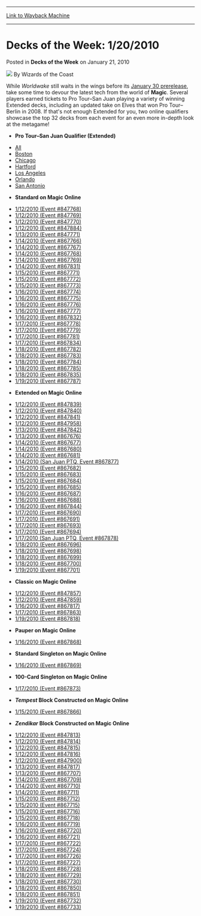 
---
[Link to Wayback Machine](https://web.archive.org/web/20220128200608/https://magic.wizards.com/en/articles/archive/decks-week/decks-week-1202010-2010-01-21)

[_metadata_:author]:- "Wizards of the Coast"
[_metadata_:description]:- "While Worldwake still waits in the wings before its January 30 prerelease, take some time to devour the latest tech from the world of Magic. Several players earned tickets to Pro Tour–San Juan playing a variety of winning Extended decks, including an updated take on Elves that won Pro Tour–Berlin in 2008."
[_metadata_:generator]:- "Drupal 7 (http://drupal.org)"
[_metadata_:node]:- "600386"
[_metadata_:publish_date]:- "2010-01-21"
[_metadata_:source]:- "div-main-content"
[_metadata_:title]:- "Decks of the Week: 1/20/2010"
[_metadata_:wayback_capture_timestamp]:- "2022-01-28 20:06:08"
[_metadata_:wayback_raw_url]:- "https://web.archive.org/web/20220128200608id_/https://magic.wizards.com/en/articles/archive/decks-week/decks-week-1202010-2010-01-21"
[_metadata_:wayback_url]:- "https://magic.wizards.com/en/articles/archive/decks-week/decks-week-1202010-2010-01-21"
---


Decks of the Week: 1/20/2010
============================



 Posted in **Decks of the Week**
 on January 21, 2010 






![](https://media.magic.wizards.com/styles/auth_small/public/images/person/wizards_author.jpg)
By Wizards of the Coast











While *Worldwake* still waits in the wings before its [January 30 prerelease](http://archive.wizards.com/Magic/TCG/Events.aspx?x=mtgcom/events/prerelease-facts), take some time to devour the latest tech from the world of **Magic**. Several players earned tickets to Pro Tour–San Juan playing a variety of winning Extended decks, including an updated take on Elves that won Pro Tour–Berlin in 2008. If that's not enough Extended for you, two online qualifiers showcase the top 32 decks from each event for an even more in-depth look at the metagame!

* **Pro Tour–San Juan Qualifier (Extended)**
+ [All](/en/events/coverage/pro-tour%E2%80%93san-juan-extended-qualifier-season-top-8-decklists)
+ [Boston](/en/articles/archive/event-coverage/pro-tour%E2%80%93san-juan-extended-qualifier-season-top-8-decklists-2010-0-1)
+ [Chicago](/en/articles/archive/event-coverage/pro-tour%E2%80%93san-juan-extended-qualifier-season-top-8-decklists-2010-0-4)
+ [Hartford](/en/articles/archive/event-coverage/pro-tour%E2%80%93san-juan-extended-qualifier-season-top-8-decklists-2010-0-5)
+ [Los Angeles](/en/articles/archive/event-coverage/pro-tour%E2%80%93san-juan-extended-qualifier-season-top-8-decklists-2010-0-6)
+ [Orlando](/en/articles/archive/event-coverage/pro-tour%E2%80%93san-juan-extended-qualifier-season-top-8-decklists-2010-0-7)
+ [San Antonio](/en/articles/archive/event-coverage/pro-tour%E2%80%93san-juan-extended-qualifier-season-top-8-decklists-2010-0-9)

* **Standard on Magic Online**
+ [1/12/2010 (Event #847768)](http://archive.wizards.com/Magic/Digital/MagicOnlineTourn.aspx?x=mtg/digital/magiconline/tourn/847768)
+ [1/12/2010 (Event #847769)](http://archive.wizards.com/Magic/Digital/MagicOnlineTourn.aspx?x=mtg/digital/magiconline/tourn/847769)
+ [1/12/2010 (Event #847770)](http://archive.wizards.com/Magic/Digital/MagicOnlineTourn.aspx?x=mtg/digital/magiconline/tourn/847770)
+ [1/12/2010 (Event #847884)](http://archive.wizards.com/Magic/Digital/MagicOnlineTourn.aspx?x=mtg/digital/magiconline/tourn/847884)
+ [1/13/2010 (Event #847771)](http://archive.wizards.com/Magic/Digital/MagicOnlineTourn.aspx?x=mtg/digital/magiconline/tourn/847771)
+ [1/14/2010 (Event #867766)](http://archive.wizards.com/Magic/Digital/MagicOnlineTourn.aspx?x=mtg/digital/magiconline/tourn/867766)
+ [1/14/2010 (Event #867767)](http://archive.wizards.com/Magic/Digital/MagicOnlineTourn.aspx?x=mtg/digital/magiconline/tourn/867767)
+ [1/14/2010 (Event #867768)](http://archive.wizards.com/Magic/Digital/MagicOnlineTourn.aspx?x=mtg/digital/magiconline/tourn/867768)
+ [1/14/2010 (Event #867769)](http://archive.wizards.com/Magic/Digital/MagicOnlineTourn.aspx?x=mtg/digital/magiconline/tourn/867769)
+ [1/14/2010 (Event #867831)](http://archive.wizards.com/Magic/Digital/MagicOnlineTourn.aspx?x=mtg/digital/magiconline/tourn/867831)
+ [1/15/2010 (Event #867771)](http://archive.wizards.com/Magic/Digital/MagicOnlineTourn.aspx?x=mtg/digital/magiconline/tourn/867771)
+ [1/15/2010 (Event #867772)](http://archive.wizards.com/Magic/Digital/MagicOnlineTourn.aspx?x=mtg/digital/magiconline/tourn/867772)
+ [1/15/2010 (Event #867773)](http://archive.wizards.com/Magic/Digital/MagicOnlineTourn.aspx?x=mtg/digital/magiconline/tourn/867773)
+ [1/16/2010 (Event #867774)](http://archive.wizards.com/Magic/Digital/MagicOnlineTourn.aspx?x=mtg/digital/magiconline/tourn/867774)
+ [1/16/2010 (Event #867775)](http://archive.wizards.com/Magic/Digital/MagicOnlineTourn.aspx?x=mtg/digital/magiconline/tourn/867775)
+ [1/16/2010 (Event #867776)](http://archive.wizards.com/Magic/Digital/MagicOnlineTourn.aspx?x=mtg/digital/magiconline/tourn/867776)
+ [1/16/2010 (Event #867777)](http://archive.wizards.com/Magic/Digital/MagicOnlineTourn.aspx?x=mtg/digital/magiconline/tourn/867777)
+ [1/16/2010 (Event #867832)](http://archive.wizards.com/Magic/Digital/MagicOnlineTourn.aspx?x=mtg/digital/magiconline/tourn/867832)
+ [1/17/2010 (Event #867778)](http://archive.wizards.com/Magic/Digital/MagicOnlineTourn.aspx?x=mtg/digital/magiconline/tourn/867778)
+ [1/17/2010 (Event #867779)](http://archive.wizards.com/Magic/Digital/MagicOnlineTourn.aspx?x=mtg/digital/magiconline/tourn/867779)
+ [1/17/2010 (Event #867781)](http://archive.wizards.com/Magic/Digital/MagicOnlineTourn.aspx?x=mtg/digital/magiconline/tourn/867781)
+ [1/17/2010 (Event #867834)](http://archive.wizards.com/Magic/Digital/MagicOnlineTourn.aspx?x=mtg/digital/magiconline/tourn/867834)
+ [1/18/2010 (Event #867782)](http://archive.wizards.com/Magic/Digital/MagicOnlineTourn.aspx?x=mtg/digital/magiconline/tourn/867782)
+ [1/18/2010 (Event #867783)](http://archive.wizards.com/Magic/Digital/MagicOnlineTourn.aspx?x=mtg/digital/magiconline/tourn/867783)
+ [1/18/2010 (Event #867784)](http://archive.wizards.com/Magic/Digital/MagicOnlineTourn.aspx?x=mtg/digital/magiconline/tourn/867784)
+ [1/18/2010 (Event #867785)](http://archive.wizards.com/Magic/Digital/MagicOnlineTourn.aspx?x=mtg/digital/magiconline/tourn/867785)
+ [1/18/2010 (Event #867835)](http://archive.wizards.com/Magic/Digital/MagicOnlineTourn.aspx?x=mtg/digital/magiconline/tourn/867835)
+ [1/19/2010 (Event #867787)](http://archive.wizards.com/Magic/Digital/MagicOnlineTourn.aspx?x=mtg/digital/magiconline/tourn/867787)

* **Extended on Magic Online**
+ [1/12/2010 (Event #847839)](http://archive.wizards.com/Magic/Digital/MagicOnlineTourn.aspx?x=mtg/digital/magiconline/tourn/847839)
+ [1/12/2010 (Event #847840)](http://archive.wizards.com/Magic/Digital/MagicOnlineTourn.aspx?x=mtg/digital/magiconline/tourn/847840)
+ [1/12/2010 (Event #847841)](http://archive.wizards.com/Magic/Digital/MagicOnlineTourn.aspx?x=mtg/digital/magiconline/tourn/847841)
+ [1/12/2010 (Event #847958)](http://archive.wizards.com/Magic/Digital/MagicOnlineTourn.aspx?x=mtg/digital/magiconline/tourn/847958)
+ [1/13/2010 (Event #847842)](http://archive.wizards.com/Magic/Digital/MagicOnlineTourn.aspx?x=mtg/digital/magiconline/tourn/847842)
+ [1/13/2010 (Event #867676)](http://archive.wizards.com/Magic/Digital/MagicOnlineTourn.aspx?x=mtg/digital/magiconline/tourn/867676)
+ [1/14/2010 (Event #867677)](http://archive.wizards.com/Magic/Digital/MagicOnlineTourn.aspx?x=mtg/digital/magiconline/tourn/867677)
+ [1/14/2010 (Event #867680)](http://archive.wizards.com/Magic/Digital/MagicOnlineTourn.aspx?x=mtg/digital/magiconline/tourn/867680)
+ [1/14/2010 (Event #867681)](http://archive.wizards.com/Magic/Digital/MagicOnlineTourn.aspx?x=mtg/digital/magiconline/tourn/867681)
+ [1/14/2010 (San Juan PTQ, Event #867877)](http://archive.wizards.com/Magic/Digital/MagicOnlineTourn.aspx?x=mtg/digital/magiconline/tourn/867877)
+ [1/15/2010 (Event #867682)](http://archive.wizards.com/Magic/Digital/MagicOnlineTourn.aspx?x=mtg/digital/magiconline/tourn/867682)
+ [1/15/2010 (Event #867683)](http://archive.wizards.com/Magic/Digital/MagicOnlineTourn.aspx?x=mtg/digital/magiconline/tourn/867683)
+ [1/15/2010 (Event #867684)](http://archive.wizards.com/Magic/Digital/MagicOnlineTourn.aspx?x=mtg/digital/magiconline/tourn/867684)
+ [1/15/2010 (Event #867685)](http://archive.wizards.com/Magic/Digital/MagicOnlineTourn.aspx?x=mtg/digital/magiconline/tourn/867685)
+ [1/16/2010 (Event #867687)](http://archive.wizards.com/Magic/Digital/MagicOnlineTourn.aspx?x=mtg/digital/magiconline/tourn/867687)
+ [1/16/2010 (Event #867688)](http://archive.wizards.com/Magic/Digital/MagicOnlineTourn.aspx?x=mtg/digital/magiconline/tourn/867688)
+ [1/16/2010 (Event #867844)](http://archive.wizards.com/Magic/Digital/MagicOnlineTourn.aspx?x=mtg/digital/magiconline/tourn/867844)
+ [1/17/2010 (Event #867690)](http://archive.wizards.com/Magic/Digital/MagicOnlineTourn.aspx?x=mtg/digital/magiconline/tourn/867690)
+ [1/17/2010 (Event #867691)](http://archive.wizards.com/Magic/Digital/MagicOnlineTourn.aspx?x=mtg/digital/magiconline/tourn/867691)
+ [1/17/2010 (Event #867693)](http://archive.wizards.com/Magic/Digital/MagicOnlineTourn.aspx?x=mtg/digital/magiconline/tourn/867693)
+ [1/17/2010 (Event #867694)](http://archive.wizards.com/Magic/Digital/MagicOnlineTourn.aspx?x=mtg/digital/magiconline/tourn/867694)
+ [1/17/2010 (San Juan PTQ, Event #867878)](http://archive.wizards.com/Magic/Digital/MagicOnlineTourn.aspx?x=mtg/digital/magiconline/tourn/867878)
+ [1/18/2010 (Event #867696)](http://archive.wizards.com/Magic/Digital/MagicOnlineTourn.aspx?x=mtg/digital/magiconline/tourn/867696)
+ [1/18/2010 (Event #867698)](http://archive.wizards.com/Magic/Digital/MagicOnlineTourn.aspx?x=mtg/digital/magiconline/tourn/867698)
+ [1/18/2010 (Event #867699)](http://archive.wizards.com/Magic/Digital/MagicOnlineTourn.aspx?x=mtg/digital/magiconline/tourn/867699)
+ [1/18/2010 (Event #867700)](http://archive.wizards.com/Magic/Digital/MagicOnlineTourn.aspx?x=mtg/digital/magiconline/tourn/867700)
+ [1/19/2010 (Event #867701)](http://archive.wizards.com/Magic/Digital/MagicOnlineTourn.aspx?x=mtg/digital/magiconline/tourn/867701)

* **Classic on Magic Online**
+ [1/12/2010 (Event #847857)](http://archive.wizards.com/Magic/Digital/MagicOnlineTourn.aspx?x=mtg/digital/magiconline/tourn/847857)
+ [1/12/2010 (Event #847859)](http://archive.wizards.com/Magic/Digital/MagicOnlineTourn.aspx?x=mtg/digital/magiconline/tourn/847859)
+ [1/16/2010 (Event #867817)](http://archive.wizards.com/Magic/Digital/MagicOnlineTourn.aspx?x=mtg/digital/magiconline/tourn/867817)
+ [1/17/2010 (Event #867863)](http://archive.wizards.com/Magic/Digital/MagicOnlineTourn.aspx?x=mtg/digital/magiconline/tourn/867863)
+ [1/19/2010 (Event #867818)](http://archive.wizards.com/Magic/Digital/MagicOnlineTourn.aspx?x=mtg/digital/magiconline/tourn/867818)

* **Pauper on Magic Online**
+ [1/16/2010 (Event #867868)](http://archive.wizards.com/Magic/Digital/MagicOnlineTourn.aspx?x=mtg/digital/magiconline/tourn/867868)

* **Standard Singleton on Magic Online**
+ [1/16/2010 (Event #867869)](http://archive.wizards.com/Magic/Digital/MagicOnlineTourn.aspx?x=mtg/digital/magiconline/tourn/867869)

* **100-Card Singleton on Magic Online**
+ [1/17/2010 (Event #867873)](http://archive.wizards.com/Magic/Digital/MagicOnlineTourn.aspx?x=mtg/digital/magiconline/tourn/867873)

* ***Tempest* Block Constructed on Magic Online**
+ [1/15/2010 (Event #867866)](http://archive.wizards.com/Magic/Digital/MagicOnlineTourn.aspx?x=mtg/digital/magiconline/tourn/867866)

* ***Zendikar* Block Constructed on Magic Online**
+ [1/12/2010 (Event #847813)](http://archive.wizards.com/Magic/Digital/MagicOnlineTourn.aspx?x=mtg/digital/magiconline/tourn/847813)
+ [1/12/2010 (Event #847814)](http://archive.wizards.com/Magic/Digital/MagicOnlineTourn.aspx?x=mtg/digital/magiconline/tourn/847814)
+ [1/12/2010 (Event #847815)](http://archive.wizards.com/Magic/Digital/MagicOnlineTourn.aspx?x=mtg/digital/magiconline/tourn/847815)
+ [1/12/2010 (Event #847816)](http://archive.wizards.com/Magic/Digital/MagicOnlineTourn.aspx?x=mtg/digital/magiconline/tourn/847816)
+ [1/12/2010 (Event #847900)](http://archive.wizards.com/Magic/Digital/MagicOnlineTourn.aspx?x=mtg/digital/magiconline/tourn/847900)
+ [1/13/2010 (Event #847817)](http://archive.wizards.com/Magic/Digital/MagicOnlineTourn.aspx?x=mtg/digital/magiconline/tourn/847817)
+ [1/13/2010 (Event #867707)](http://archive.wizards.com/Magic/Digital/MagicOnlineTourn.aspx?x=mtg/digital/magiconline/tourn/867707)
+ [1/14/2010 (Event #867709)](http://archive.wizards.com/Magic/Digital/MagicOnlineTourn.aspx?x=mtg/digital/magiconline/tourn/867709)
+ [1/14/2010 (Event #867710)](http://archive.wizards.com/Magic/Digital/MagicOnlineTourn.aspx?x=mtg/digital/magiconline/tourn/867710)
+ [1/14/2010 (Event #867711)](http://archive.wizards.com/Magic/Digital/MagicOnlineTourn.aspx?x=mtg/digital/magiconline/tourn/867711)
+ [1/15/2010 (Event #867712)](http://archive.wizards.com/Magic/Digital/MagicOnlineTourn.aspx?x=mtg/digital/magiconline/tourn/867712)
+ [1/15/2010 (Event #867715)](http://archive.wizards.com/Magic/Digital/MagicOnlineTourn.aspx?x=mtg/digital/magiconline/tourn/867715)
+ [1/15/2010 (Event #867716)](http://archive.wizards.com/Magic/Digital/MagicOnlineTourn.aspx?x=mtg/digital/magiconline/tourn/867716)
+ [1/15/2010 (Event #867718)](http://archive.wizards.com/Magic/Digital/MagicOnlineTourn.aspx?x=mtg/digital/magiconline/tourn/867718)
+ [1/16/2010 (Event #867719)](http://archive.wizards.com/Magic/Digital/MagicOnlineTourn.aspx?x=mtg/digital/magiconline/tourn/867719)
+ [1/16/2010 (Event #867720)](http://archive.wizards.com/Magic/Digital/MagicOnlineTourn.aspx?x=mtg/digital/magiconline/tourn/867720)
+ [1/16/2010 (Event #867721)](http://archive.wizards.com/Magic/Digital/MagicOnlineTourn.aspx?x=mtg/digital/magiconline/tourn/867721)
+ [1/17/2010 (Event #867722)](http://archive.wizards.com/Magic/Digital/MagicOnlineTourn.aspx?x=mtg/digital/magiconline/tourn/867722)
+ [1/17/2010 (Event #867724)](http://archive.wizards.com/Magic/Digital/MagicOnlineTourn.aspx?x=mtg/digital/magiconline/tourn/867724)
+ [1/17/2010 (Event #867726)](http://archive.wizards.com/Magic/Digital/MagicOnlineTourn.aspx?x=mtg/digital/magiconline/tourn/867726)
+ [1/17/2010 (Event #867727)](http://archive.wizards.com/Magic/Digital/MagicOnlineTourn.aspx?x=mtg/digital/magiconline/tourn/867727)
+ [1/18/2010 (Event #867728)](http://archive.wizards.com/Magic/Digital/MagicOnlineTourn.aspx?x=mtg/digital/magiconline/tourn/867728)
+ [1/18/2010 (Event #867729)](http://archive.wizards.com/Magic/Digital/MagicOnlineTourn.aspx?x=mtg/digital/magiconline/tourn/867729)
+ [1/18/2010 (Event #867730)](http://archive.wizards.com/Magic/Digital/MagicOnlineTourn.aspx?x=mtg/digital/magiconline/tourn/867730)
+ [1/18/2010 (Event #867850)](http://archive.wizards.com/Magic/Digital/MagicOnlineTourn.aspx?x=mtg/digital/magiconline/tourn/867850)
+ [1/18/2010 (Event #867851)](http://archive.wizards.com/Magic/Digital/MagicOnlineTourn.aspx?x=mtg/digital/magiconline/tourn/867851)
+ [1/19/2010 (Event #867732)](http://archive.wizards.com/Magic/Digital/MagicOnlineTourn.aspx?x=mtg/digital/magiconline/tourn/867732)
+ [1/19/2010 (Event #867733)](http://archive.wizards.com/Magic/Digital/MagicOnlineTourn.aspx?x=mtg/digital/magiconline/tourn/867733)






